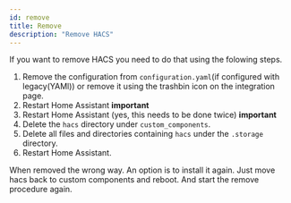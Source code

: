 ```yaml
---
id: remove
title: Remove
description: "Remove HACS"
---
```


If you want to remove HACS you need to do that using the folowing steps.

1. Remove the configuration from `configuration.yaml`(if configured with legacy(YAMl)) or remove it using the trashbin icon on the integration page.
1. Restart Home Assistant **important**
1. Restart Home Assistant (yes, this needs to be done twice) **important**
1. Delete the `hacs` directory under `custom_components`.
1. Delete all files and directories containing `hacs` under the `.storage` directory.
1. Restart Home Assistant.

When removed the wrong way. An option is to install it again.
Just move hacs back to custom components and reboot. And start the remove procedure again.
